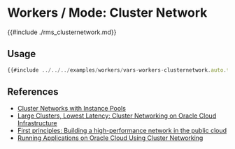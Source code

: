 # Workers / Mode: Cluster Network

{{#include ./rms_clusternetwork.md}}

## Usage

```javascript
{{#include ../../../examples/workers/vars-workers-clusternetwork.auto.tfvars:4:}}
```

## References
* [Cluster Networks with Instance Pools](https://docs.oracle.com/en-us/iaas/Content/Compute/Tasks/managingclusternetworks.htm#Managing_Cluster_Networks)
* [Large Clusters, Lowest Latency: Cluster Networking on Oracle Cloud Infrastructure](https://blogs.oracle.com/cloud-infrastructure/post/large-clusters-lowest-latency-cluster-networking-on-oracle-cloud-infrastructure)
* [First principles: Building a high-performance network in the public cloud](https://blogs.oracle.com/cloud-infrastructure/post/building-high-performance-network-in-the-cloud)
* [Running Applications on Oracle Cloud Using Cluster Networking](https://blogs.oracle.com/cloud-infrastructure/post/running-applications-on-oracle-cloud-using-cluster-networking)
